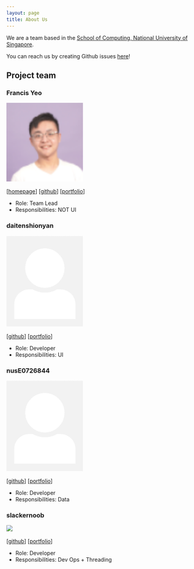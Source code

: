 ```yaml
---
layout: page
title: About Us
---
```


We are a team based in the [School of Computing, National University of Singapore](http://www.comp.nus.edu.sg).

You can reach us by creating Github issues [here](https://github.com/AY2223S2-CS2103-F11-3/tp/issues)!

## Project team

### Francis Yeo

<img src="images/francisyzy.png" width="200px">

[[homepage](https://francisyzy.com)]
[[github](https://github.com/francisyzy)]
[[portfolio](team/francisyzy.md)]

* Role: Team Lead
* Responsibilities: NOT UI

### daitenshionyan

<img src="images/daitenshionyan.png" width="200px">

[[github](https://github.com/daitenshionyan)]
[[portfolio](team/daitenshionyan.md)]

* Role: Developer
* Responsibilities: UI

### nusE0726844

<img src="images/nusE0726844.png" width="200px">

[[github](http://github.com/nusE0726844)] [[portfolio](team/nusE0726844.md)]

* Role: Developer
* Responsibilities: Data

### slackernoob

<img src="images/johndoe.png" width="200px">

[[github](http://github.com/slackernoob)]
[[portfolio](team/slackernoob.md)]

* Role: Developer
* Responsibilities: Dev Ops + Threading

